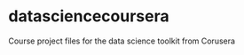 datasciencecoursera
===================

Course project files for the data science toolkit from Corusera
